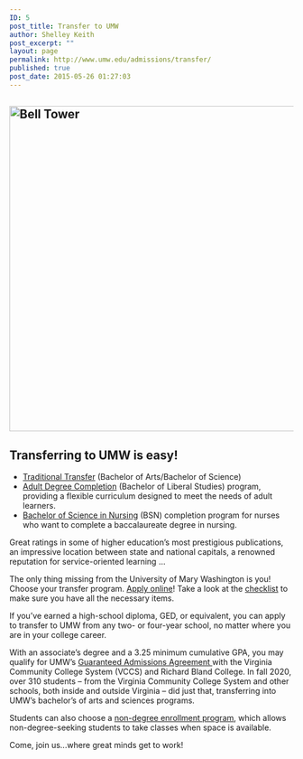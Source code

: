 ```yaml
---
ID: 5
post_title: Transfer to UMW
author: Shelley Keith
post_excerpt: ""
layout: page
permalink: http://www.umw.edu/admissions/transfer/
published: true
post_date: 2015-05-26 01:27:03
---
```

<h2><img class="aligncenter wp-image-48486 size-large" src="http://www.umw.edu/admissions/wp-content/uploads/sites/6/2018/05/Bell-Tower-Jan-2018-1024x576.jpg" alt="Bell Tower" width="1024" height="576" /></h2>
<h2>Transferring to UMW is easy!</h2>
<ul>
 	<li><a href="http://www.umw.edu/admissions/transfer/transfer-applicant-process/transfer-applicant-checklist/">Traditional Transfer</a> (Bachelor of Arts/Bachelor of Science)</li>
 	<li><a href="http://cas.umw.edu/bls/">Adult Degree Completion</a> (Bachelor of Liberal Studies) program, providing a flexible curriculum designed to meet the needs of adult learners.</li>
 	<li><a href="http://cas.umw.edu/bsn-program/">Bachelor of Science in Nursing</a> (BSN) completion program for nurses who want to complete a baccalaureate degree in nursing.</li>
</ul>
Great ratings in some of higher education’s most prestigious publications, an impressive location between state and national capitals, a renowned reputation for service-oriented learning ...

The only thing missing from the University of Mary Washington is you! Choose your transfer program. <a href="http://www.umw.edu/admissions/apply/">Apply online</a>! Take a look at the <a href="https://www.umw.edu/admissions/transfer/transfer-applicant-process/transfer-applicant-checklist/">checklist</a> to make sure you have all the necessary items.

If you’ve earned a high-school diploma, GED, or equivalent, you can apply to transfer to UMW from any two- or four-year school, no matter where you are in your college career.

With an associate’s degree and a 3.25 minimum cumulative GPA, you may qualify for UMW’s <a href="/admissions/transfer/guaranteed-admission-agreement/">Guaranteed Admissions Agreement </a>with the Virginia Community College System (VCCS) and Richard Bland College. In fall 2020, over 310 students – from the Virginia Community College System and other schools, both inside and outside Virginia – did just that, transferring into UMW’s bachelor’s of arts and sciences programs.

Students can also choose a <a href="http://academics.umw.edu/registrar/registration-instructions-for-nondegree-students-and-auditors/">non-degree enrollment program</a>, which allows non-degree-seeking students to take classes when space is available.

Come, join us...where great minds get to work!